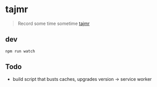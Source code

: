 tajmr
=====
> Record some time sometime [tajmr](https://tajmr.herokuapp.com/)

## dev
```shell
npm run watch
```

## Todo
- build script that busts caches, upgrades version -> service worker

